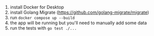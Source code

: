1) install Docker for Desktop 
2) install Golang Migrate (https://github.com/golang-migrate/migrate)
3) run `docker compose up --build`
4) the app will be running but you'll need to manually add some data
5) run the tests with `go test ./...`